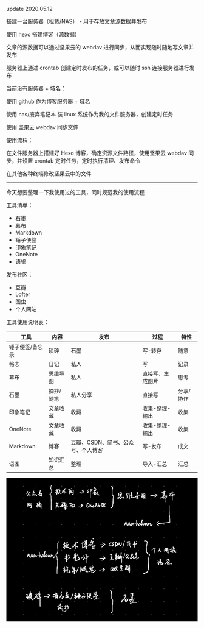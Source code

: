 update 2020.05.12

搭建一台服务器（租赁/NAS） - 用于存放文章源数据并发布

使用 hexo 搭建博客（源数据）

文章的源数据可以通过坚果云的 webdav 进行同步，从而实现随时随地写文章并发布



服务器上通过 crontab 创建定时发布的任务，或可以随时 ssh 连接服务器进行发布



当前没有服务器 + 域名：

使用 github 作为博客服务器 + 域名

使用 nas/废弃笔记本 装 linux 系统作为我的文件服务器，创建定时任务

使用 坚果云 webdav 同步文件



使用流程：

在文件服务器上搭建好 Hexo 博客，确定资源文件路径，使用坚果云 webdav 同步，并设置 crontab 定时任务，定时执行清理、发布命令

在其他各种终端修改坚果云中的文件





--------------------------------------------------------------------------------

今天想要整理一下我使用过的工具，同时规范我的使用流程

工具清单：
- 石墨
- 幕布
- Markdown
- 锤子便签
- 印象笔记
- OneNote
- 语雀

发布社区：
- 豆瓣
- Lofter
- 图虫
- 个人网站



 工具使用说明表：

| 工具            | 内容      | 发布                               | 过程             | 特性      |
| --------------- | --------- | ---------------------------------- | ---------------- | --------- |
| 锤子便签/备忘录 | 琐碎      | 石墨                               | 写-转存          | 随意      |
| 格志            | 日记      | 私人                               | 写               | 记录      |
| 幕布            | 思维导图  | 私人                               | 直接写、生成图片 | 思考      |
| 石墨            | 摘抄/随笔 | 私人分享                           | 直接写           | 分享/协作 |
| 印象笔记        | 文章收藏  | 收藏                               | 收集-整理-输出   | 收集      |
| OneNote         | 文章收藏  | 收藏                               | 收集-整理-输出   | 收集      |
| Markdown        | 博客      | 豆瓣、CSDN、简书、公众号、个人博客 | 写-发布          | 成文      |
| 语雀            | 知识汇总  | 整理                               | 导入-汇总        | 汇总      |



![工具使用图](https://raw.githubusercontent.com/yefcion/PicData/master/img/20200108000558.png)